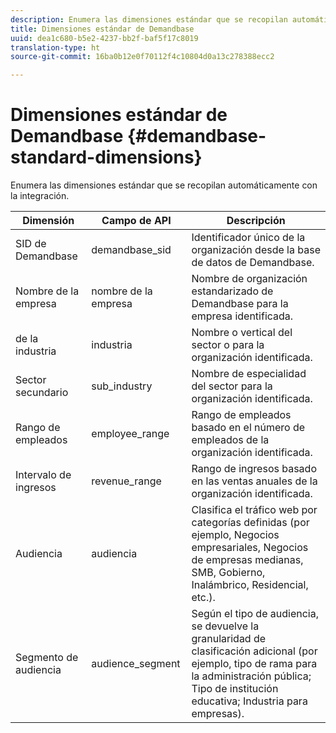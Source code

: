 ```yaml
---
description: Enumera las dimensiones estándar que se recopilan automáticamente con la integración.
title: Dimensiones estándar de Demandbase
uuid: dea1c680-b5e2-4237-bb2f-baf5f17c8019
translation-type: ht
source-git-commit: 16ba0b12e0f70112f4c10804d0a13c278388ecc2

---
```



# Dimensiones estándar de Demandbase {#demandbase-standard-dimensions}

Enumera las dimensiones estándar que se recopilan automáticamente con la integración.

| Dimensión | Campo de API | Descripción |
|---|---|---|
| SID de Demandbase | demandbase_sid | Identificador único de la organización desde la base de datos de Demandbase. |
| Nombre de la empresa | nombre de la empresa | Nombre de organización estandarizado de Demandbase para la empresa identificada. |
| de la industria | industria | Nombre o vertical del sector o para la organización identificada. |
| Sector secundario | sub_industry | Nombre de especialidad del sector para la organización identificada. |
| Rango de empleados | employee_range | Rango de empleados basado en el número de empleados de la organización identificada. |
| Intervalo de ingresos | revenue_range | Rango de ingresos basado en las ventas anuales de la organización identificada. |
| Audiencia | audiencia | Clasifica el tráfico web por categorías definidas (por ejemplo, Negocios empresariales, Negocios de empresas medianas, SMB, Gobierno, Inalámbrico, Residencial, etc.). |
| Segmento de audiencia | audience_segment | Según el tipo de audiencia, se devuelve la granularidad de clasificación adicional (por ejemplo, tipo de rama para la administración pública; Tipo de institución educativa; Industria para empresas). |


